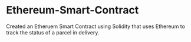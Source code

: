 # Ethereum-Smart-Contract

Created an Etheruem Smart Contract using Solidity that uses Ethereum to track the status of a parcel in delivery.
